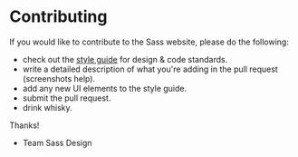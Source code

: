 # Contributing

If you would like to contribute to the Sass website, please do the following:

* check out the
  [style guide](http://sass-lang.com/styleguide) for design & code standards.
* write a detailed description of what you're adding in the pull request
  (screenshots help).
* add any new UI elements to the style guide.
* submit the pull request.
* drink whisky.

Thanks!
- Team Sass Design
